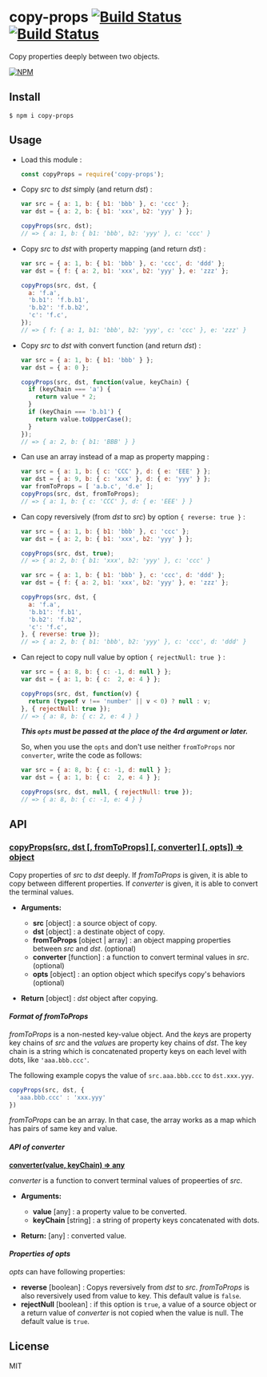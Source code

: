 # copy-props [![Build Status][travis-img]][travis-url] [![Build Status][appveyor-img]][appveyor-url]

Copy properties deeply between two objects.

[![NPM][npm-img]][npm-url]

[npm-img]: https://nodei.co/npm/copy-props.png
[npm-url]: https://nodei.co/npm/copy-props/
[travis-img]: https://travis-ci.org/sttk/copy-props.svg?branch=master
[travis-url]: https://travis-ci.org/sttk/copy-props
[appveyor-img]: https://ci.appveyor.com/api/projects/status/github/sttk/copy-props?branch=master&svg=true
[appveyor-url]: https://ci.appveyor.com/project/sttk/copy-props

Install
-------

```
$ npm i copy-props
```

Usage
-----

* Load this module :

    ```js
    const copyProps = require('copy-props');
    ```

* Copy *src* to *dst* simply (and return *dst*) :

    ```js
    var src = { a: 1, b: { b1: 'bbb' }, c: 'ccc' };
    var dst = { a: 2, b: { b1: 'xxx', b2: 'yyy' } };

    copyProps(src, dst);
    // => { a: 1, b: { b1: 'bbb', b2: 'yyy' }, c: 'ccc' }
    ```

* Copy *src* to *dst* with property mapping (and return *dst*) :

    ```js
    var src = { a: 1, b: { b1: 'bbb' }, c: 'ccc', d: 'ddd' };
    var dst = { f: { a: 2, b1: 'xxx', b2: 'yyy' }, e: 'zzz' };

    copyProps(src, dst, {
      a: 'f.a',
      'b.b1': 'f.b.b1',
      'b.b2': 'f.b.b2',
      'c': 'f.c',
    });
    // => { f: { a: 1, b1: 'bbb', b2: 'yyy', c: 'ccc' }, e: 'zzz' }
    ```

* Copy *src* to *dst* with convert function (and return *dst*) :

    ```js
    var src = { a: 1, b: { b1: 'bbb' } };
    var dst = { a: 0 };

    copyProps(src, dst, function(value, keyChain) {
      if (keyChain === 'a') {
        return value * 2;
      }
      if (keyChain === 'b.b1') {
        return value.toUpperCase();
      }
    });
    // => { a: 2, b: { b1: 'BBB' } }
    ```

* Can use an array instead of a map as property mapping :

    ```js
    var src = { a: 1, b: { c: 'CCC' }, d: { e: 'EEE' } };
    var dst = { a: 9, b: { c: 'xxx' }, d: { e: 'yyy' } };
    var fromToProps = [ 'a.b.c', 'd.e' ];
    copyProps(src, dst, fromToProps);
    // => { a: 1, b: { c: 'CCC' }, d: { e: 'EEE' } }
    ```

* Can copy reversively (from *dst* to *src*) by option `{ reverse: true }` :

    ```js
    var src = { a: 1, b: { b1: 'bbb' }, c: 'ccc' };
    var dst = { a: 2, b: { b1: 'xxx', b2: 'yyy' } };

    copyProps(src, dst, true);
    // => { a: 2, b: { b1: 'xxx', b2: 'yyy' }, c: 'ccc' }
    ```

    ```js
    var src = { a: 1, b: { b1: 'bbb' }, c: 'ccc', d: 'ddd' };
    var dst = { f: { a: 2, b1: 'xxx', b2: 'yyy' }, e: 'zzz' };

    copyProps(src, dst, {
      a: 'f.a',
      'b.b1': 'f.b1',
      'b.b2': 'f.b2',
      'c': 'f.c',
    }, { reverse: true });
    // => { a: 2, b: { b1: 'bbb', b2: 'yyy' }, c: 'ccc', d: 'ddd' }
    ```

* Can reject to copy null value by option `{ rejectNull: true }` :

    ```js
    var src = { a: 8, b: { c: -1, d: null } };
    var dst = { a: 1, b: { c:  2, e: 4 } };

    copyProps(src, dst, function(v) {
      return (typeof v !== 'number' || v < 0) ? null : v;
    }, { rejectNull: true });
    // => { a: 8, b: { c: 2, e: 4 } }
    ```

    ***This `opts` must be passed at the place of the 4rd argument or later.***
    
    So, when you use the `opts` and don't use neither `fromToProps` nor `converter`, write the code as follows:

    ```js
    var src = { a: 8, b: { c: -1, d: null } };
    var dst = { a: 1, b: { c:  2, e: 4 } };

    copyProps(src, dst, null, { rejectNull: true });
    // => { a: 8, b: { c: -1, e: 4 } }
    ```

API
---

### <u>copyProps(src, dst [, fromToProps] [, converter] [, opts]) => object</u>

Copy properties of *src* to *dst* deeply.
If *fromToProps* is given, it is able to copy between different properties.
If *converter* is given, it is able to convert the terminal values.

* **Arguments:**

    * **src** [object] : a source object of copy.
    * **dst** [object] : a destinate object of copy.
    * **fromToProps** [object | array] : an object mapping properties between *src* and *dst*. (optional)
    * **converter** [function] : a function to convert terminal values in *src*. (optional) 
    * **opts** [object] : an option object which specifys copy's behaviors (optional)

* **Return** [object] : *dst* object after copying.

#### *Format of fromToProps*

*fromToProps* is a non-nested key-value object. And the *key*s are property key chains of *src* and the *value*s are property key chains of *dst*. 
The key chain is a string which is concatenated property keys on each level with dots, like `'aaa.bbb.ccc'`.

The following example copys the value of `src.aaa.bbb.ccc` to `dst.xxx.yyy`.

```js
copyProps(src, dst, {
  'aaa.bbb.ccc' : 'xxx.yyy'
})
```

*fromToProps* can be an array. In that case, the array works as a map which has pairs of same key and value.

#### *API of converter*

**<u>converter(value, keyChain) => any</u>**

*converter* is a function to convert terminal values of propeerties of *src*.

* **Arguments:**

    * **value** [any] : a property value to be converted.
    * **keyChain** [string] : a string of property keys concatenated with dots.

* **Return:** [any] : converted value.

#### *Properties of opts*

*opts* can have following properties:

* **reverse** [boolean] : Copys reversively from *dst* to *src*. *fromToProps* is also reversively used from value to key. This default value is `false`.
* **rejectNull** [boolean] : if this option is `true`, a value of a source object or a return value of *converter* is not copied when the value is null. The default value is `true`.


License
-------

MIT
